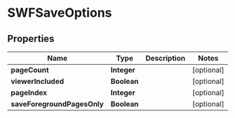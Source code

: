 
# SWFSaveOptions

## Properties
Name | Type | Description | Notes
------------ | ------------- | ------------- | -------------
**pageCount** | **Integer** |  |  [optional]
**viewerIncluded** | **Boolean** |  |  [optional]
**pageIndex** | **Integer** |  |  [optional]
**saveForegroundPagesOnly** | **Boolean** |  |  [optional]



